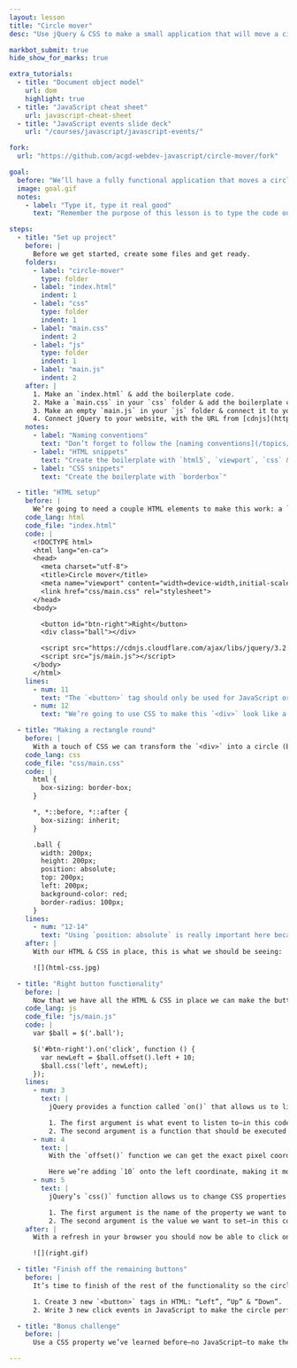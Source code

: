 ```yaml
---
layout: lesson
title: "Circle mover"
desc: "Use jQuery & CSS to make a small application that will move a circle around the screen with up, down, left & right buttons."

markbot_submit: true
hide_show_for_marks: true

extra_tutorials:
  - title: "Document object model"
    url: dom
    highlight: true
  - title: "JavaScript cheat sheet"
    url: javascript-cheat-sheet
  - title: "JavaScript events slide deck"
    url: "/courses/javascript/javascript-events/"

fork:
  url: "https://github.com/acgd-webdev-javascript/circle-mover/fork"

goal:
  before: "We’ll have a fully functional application that moves a circle around the screen."
  image: goal.gif
  notes:
    - label: "Type it, type it real good"
      text: "Remember the purpose of this lesson is to type the code out yourself—build up that muscle memory in your fingers!"

steps:
  - title: "Set up project"
    before: |
      Before we get started, create some files and get ready.
    folders:
      - label: "circle-mover"
        type: folder
      - label: "index.html"
        indent: 1
      - label: "css"
        type: folder
        indent: 1
      - label: "main.css"
        indent: 2
      - label: "js"
        type: folder
        indent: 1
      - label: "main.js"
        indent: 2
    after: |
      1. Make an `index.html` & add the boilerplate code.
      2. Make a `main.css` in your `css` folder & add the boilerplate code.
      3. Make an empty `main.js` in your `js` folder & connect it to your HTML.
      4. Connect jQuery to your website, with the URL from [cdnjs](https://cdnjs.cloudflare.com/).
    notes:
      - label: "Naming conventions"
        text: "Don’t forget to follow the [naming conventions](/topics/naming-paths-cheat-sheet/#naming-conventions)."
      - label: "HTML snippets"
        text: "Create the boilerplate with `html5`, `viewport`, `css` & `jss`"
      - label: "CSS snippets"
        text: "Create the boilerplate with `borderbox`"

  - title: "HTML setup"
    before: |
      We’re going to need a couple HTML elements to make this work: a `<div>` and a `<button>`
    code_lang: html
    code_file: "index.html"
    code: |
      <!DOCTYPE html>
      <html lang="en-ca">
      <head>
        <meta charset="utf-8">
        <title>Circle mover</title>
        <meta name="viewport" content="width=device-width,initial-scale=1">
        <link href="css/main.css" rel="stylesheet">
      </head>
      <body>

        <button id="btn-right">Right</button>
        <div class="ball"></div>

        <script src="https://cdnjs.cloudflare.com/ajax/libs/jquery/3.2.1/jquery.min.js"></script>
        <script src="js/main.js"></script>
      </body>
      </html>
    lines:
      - num: 11
        text: "The `<button>` tag should only be used for JavaScript or forms—it **does not** link to other pages."
      - num: 12
        text: "We’re going to use CSS to make this `<div>` look like a circle."

  - title: "Making a rectangle round"
    before: |
      With a touch of CSS we can transform the `<div>` into a circle (because that’s totally necessary).
    code_lang: css
    code_file: "css/main.css"
    code: |
      html {
        box-sizing: border-box;
      }

      *, *::before, *::after {
        box-sizing: inherit;
      }

      .ball {
        width: 200px;
        height: 200px;
        position: absolute;
        top: 200px;
        left: 200px;
        background-color: red;
        border-radius: 100px;
      }
    lines:
      - num: "12-14"
        text: "Using `position: absolute` is really important here because we want to be able to the move the circle around the screen with coordinates."
    after: |
      With our HTML & CSS in place, this is what we should be seeing:

      ![](html-css.jpg)

  - title: "Right button functionality"
    before: |
      Now that we have all the HTML & CSS in place we can make the button work by adding a little JavaScript.
    code_lang: js
    code_file: "js/main.js"
    code: |
      var $ball = $('.ball');

      $('#btn-right').on('click', function () {
        var newLeft = $ball.offset().left + 10;
        $ball.css('left', newLeft);
      });
    lines:
      - num: 3
        text: |
          jQuery provides a function called `on()` that allows us to listen to events.

          1. The first argument is what event to listen to—in this code we’re listening to the `click` event.
          2. The second argument is a function that should be executed when that event triggers.
      - num: 4
        text: |
          With the `offset()` function we can get the exact pixel coordinates of an element on screen. It returns the `left` and `top` positions.

          Here we’re adding `10` onto the left coordinate, making it move rightwards.
      - num: 5
        text: |
          jQuery’s `css()` function allows us to change CSS properties and values directly, overwriting what’s inside our CSS file.

          1. The first argument is the name of the property we want to change—in this code, that’s `left`
          2. The second argument is the value we want to set—in this code we’re assigning a new left coordinate to the circle.
    after: |
      With a refresh in your browser you should now be able to click on the “Right” button to move the circle.

      ![](right.gif)

  - title: "Finish off the remaining buttons"
    before: |
      It’s time to finish of the rest of the functionality so the circle can move in all four directions.

      1. Create 3 new `<button>` tags in HTML: “Left”, “Up” & “Down”.
      2. Write 3 new click events in JavaScript to make the circle perform those functions.

  - title: "Bonus challenge"
    before: |
      Use a CSS property we’ve learned before—no JavaScript—to make the ball animate from position to position instead of just snapping.

---
```

